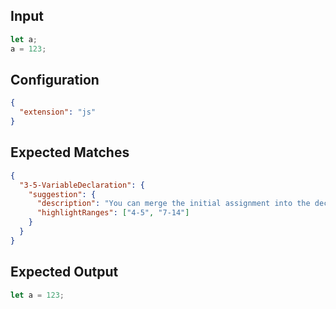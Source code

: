 
## Input
```javascript input
let a;
a = 123;
```

## Configuration
```json configuration
{
  "extension": "js"
}
```

## Expected Matches
```json expected matches
{
  "3-5-VariableDeclaration": {
    "suggestion": {
      "description": "You can merge the initial assignment into the declaration of 'a'.",
      "highlightRanges": ["4-5", "7-14"]
    }
  }
}
```

## Expected Output
```javascript expected output
let a = 123;
```
